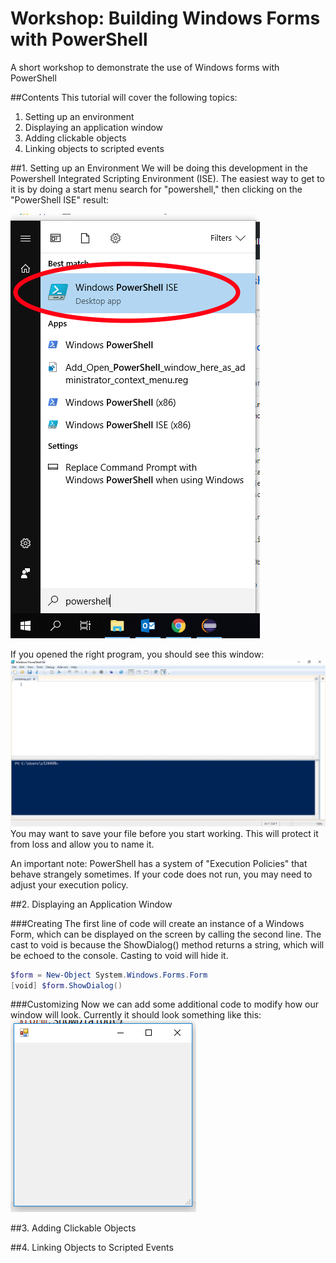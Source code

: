 # Workshop: Building Windows Forms with PowerShell
A short workshop to demonstrate the use of Windows forms with PowerShell

##Contents
This tutorial will cover the following topics:
1. Setting up an environment
1. Displaying an application window
1. Adding clickable objects
1. Linking objects to scripted events

##1. Setting up an Environment
We will be doing this development in the Powershell Integrated Scripting Environment (ISE). The easiest way to get to it is by doing a start menu search for "powershell," then clicking on the "PowerShell ISE" result:

![PowerShell ISE](https://github.com/RandallZPorter/powershell-forms-workshop/raw/master/open_ise.PNG "Finding the ISE")

If you opened the right program, you should see this window:
![PowerShell ISE](https://github.com/RandallZPorter/powershell-forms-workshop/raw/master/empty_ise.PNG "Finding the ISE")
You may want to save your file before you start working. This will protect it from loss and allow you to name it.

An important note: PowerShell has a system of "Execution Policies" that behave strangely sometimes. If your code does not run, you may need to adjust your execution policy.

##2. Displaying an Application Window

###Creating
The first line of code will create an instance of a Windows Form, which can be displayed on the screen by calling the second line. The cast to void is because the ShowDialog() method returns a string, which will be echoed to the console. Casting to void will hide it.
```powershell
$form = New-Object System.Windows.Forms.Form
[void] $form.ShowDialog()
```
###Customizing
Now we can add some additional code to modify how our window will look. Currently it should look something like this:
![PowerShell ISE](https://github.com/RandallZPorter/powershell-forms-workshop/raw/master/first_window.PNG "The default window")

##3. Adding Clickable Objects

##4. Linking Objects to Scripted Events
